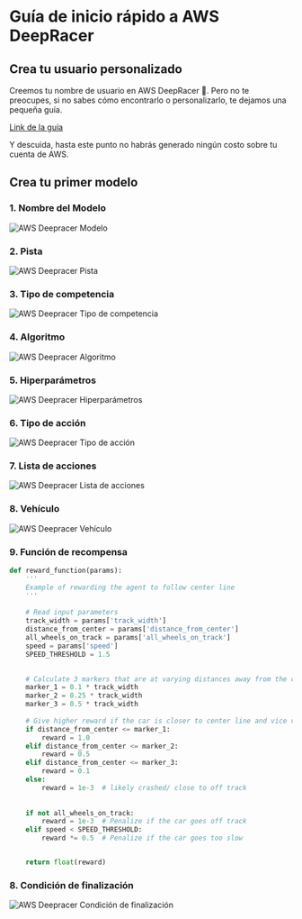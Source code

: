 # Guía de inicio rápido a AWS DeepRacer

## Crea tu usuario personalizado

Creemos tu nombre de usuario en AWS DeepRacer 🚗. Pero no te preocupes, si no sabes cómo encontrarlo o personalizarlo, te dejamos una pequeña guía.

[Link de la guía](https://catalog.workshops.aws/deepracer-200l/es-US/02-getting-started-with-aws-deepracer/02-your-racer-profile)

Y descuida, hasta este punto no habrás generado ningún costo sobre tu cuenta de AWS.

## Crea tu primer modelo

### 1. Nombre del Modelo

![AWS Deepracer Modelo](./img/nombre_modelo.JPG "Nombre del Modelo")

### 2. Pista

![AWS Deepracer Pista](./img/pista.JPG "Pista")

### 3. Tipo de competencia

![AWS Deepracer Tipo de competencia](./img/tipo_competencia.JPG "Tipo de competencia")

### 4. Algoritmo

![AWS Deepracer Algoritmo](./img/algoritmo.JPG "Algoritmo")

### 5. Hiperparámetros

![AWS Deepracer Hiperparámetros](./img/hiperparametros.JPG "Hiperparámetros")

### 6. Tipo de acción

![AWS Deepracer Tipo de acción](./img/tipo_accion.JPG "Tipo de acción")

### 7. Lista de acciones

![AWS Deepracer Lista de acciones](./img/lista_acciones.JPG "Lista de acciones")

### 8. Vehículo

![AWS Deepracer Vehículo](./img/carro.JPG "Vehículo")

### 9. Función de recompensa

```python
def reward_function(params):
    '''
    Example of rewarding the agent to follow center line
    '''
    
    # Read input parameters
    track_width = params['track_width']
    distance_from_center = params['distance_from_center']
    all_wheels_on_track = params['all_wheels_on_track']
    speed = params['speed']
    SPEED_THRESHOLD = 1.5

    
    # Calculate 3 markers that are at varying distances away from the center line
    marker_1 = 0.1 * track_width
    marker_2 = 0.25 * track_width
    marker_3 = 0.5 * track_width
    
    # Give higher reward if the car is closer to center line and vice versa
    if distance_from_center <= marker_1:
        reward = 1.0
    elif distance_from_center <= marker_2:
        reward = 0.5
    elif distance_from_center <= marker_3:
        reward = 0.1
    else:
        reward = 1e-3  # likely crashed/ close to off track
    
    
    if not all_wheels_on_track:		
        reward = 1e-3  # Penalize if the car goes off track
    elif speed < SPEED_THRESHOLD:		
        reward *= 0.5  # Penalize if the car goes too slow


    return float(reward)
```

### 8. Condición de finalización

![AWS Deepracer Condición de finalización](./img/condicion_final.JPG "Condición de finalización")